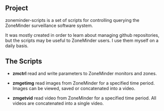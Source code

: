 Project
----
zoneminder-scripts is a set of scripts for controlling querying the ZoneMinder surveillance software system.

It was mostly created in order to learn about managing github repositories, but the scripts may be useful to ZoneMinder users. I use them myself on a daily basis.

The Scripts
----

* **zmctrl** read and write parameters to ZoneMinder monitors and zones.

* **zmgetimg** read images from ZoneMinder for a specified time period. Images can be viewed, saved or concatenated into a video.

* **zmgetvid** read video from ZoneMinder for a specified time period. All videos are concatenated into a single video.